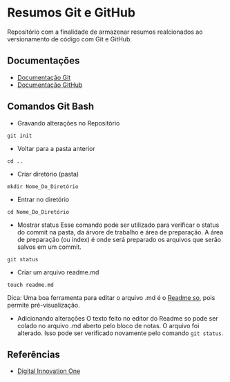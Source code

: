 # Resumos Git e GitHub

Repositório com a finalidade de armazenar resumos realcionados ao versionamento de código com Git e GitHub.

## Documentações
- [Documentação Git](https://git-scm.com/docs/git/pt_BR)
- [Documentação GitHub](https://docs.github.com/pt)

## Comandos Git Bash

- Gravando alterações no Repositório
```
git init
```
- Voltar para a pasta anterior
```
cd ..
```
- Criar diretório (pasta)
```
mkdir Nome_Do_Diretório
```
- Entrar no diretório
```
cd Nome_Do_Diretório
```
- Mostrar status
Esse comando pode ser utilizado para verificar o status do commit na pasta, da árvore de trabalho e área de preparação. A área de preparação (ou index) é onde será preparado os arquivos que serão salvos em um commit. 
```
git status
```
- Criar um arquivo readme.md
```
touch readme.md
```
Dica: Uma boa ferramenta para editar o arquivo .md é o [Readme so](readme.so), pois permite pré-visualização.

- Adicionando alterações
O texto feito no editor do Readme so pode ser colado no arquivo .md aberto pelo bloco de notas. O arquivo foi alterado. Isso pode ser verificado novamente pelo comando ```git status```.

## Referências

- [Digital Innovation One]()